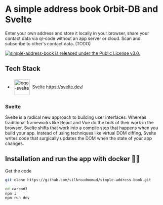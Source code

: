 # A simple address book Orbit-DB and Svelte

Enter your own address and store it locally in your browser, share your contact data via qr-code without an app server or cloud.
Scan and subscribe to other's contact data.  (TODO)

<a href="https://github.com/JulienChapron/simple-address-book/main/LICENSE">
 <img src="https://img.shields.io/badge/License-GPLv3-blue.svg" alt="simple-address-book is released under the Public License v3.0." />
</a>



## Tech Stack
*   <img src="https://pbs.twimg.com/profile_images/1121395911849062400/7exmJEg4.png" style="margin:5px;vertical-align:middle" alt="logo-svelte" height="50"/> Svelte <https://svelte.dev/>


### Svelte

Svelte is a radical new approach to building user interfaces. Whereas traditional frameworks like React and Vue do the bulk of their work in the browser, Svelte shifts that work into a compile step that happens when you build your app.
Instead of using techniques like virtual DOM diffing, Svelte writes code that surgically updates the DOM when the state of your app changes.


## Installation and run the app with docker 🚀🚀

Get the code

```bash
git clone https://github.com/silkroadnomad/simple-address-book.git
```
```bash
cd carbon3
npm i 
npm run dev
```
